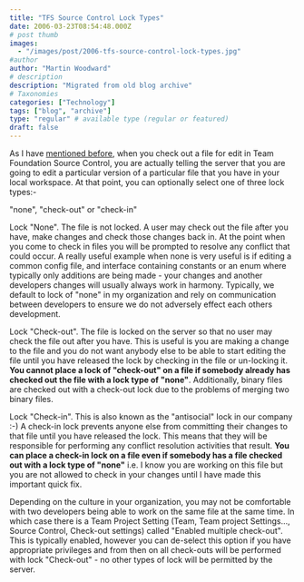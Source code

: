 ```yaml
---
title: "TFS Source Control Lock Types"
date: 2006-03-23T08:54:48.000Z
# post thumb
images:
  - "/images/post/2006-tfs-source-control-lock-types.jpg"
#author
author: "Martin Woodward"
# description
description: "Migrated from old blog archive"
# Taxonomies
categories: ["Technology"]
tags: ["blog", "archive"]
type: "regular" # available type (regular or featured)
draft: false
---
```


As I have [mentioned before](http://www.woodwardweb.com/vsts/000179.html), when you check out a file for edit in Team Foundation Source Control, you are actually telling the server that you are going to edit a particular version of a particular file that you have in your local workspace.  At that point, you can optionally select one of three lock types:-

"none", "check-out" or "check-in"

Lock "None".  The file is not locked.  A user may check out the file after you have, make changes and check those changes back in.  At the  point when you come to check in files you will be prompted to resolve any conflict that could occur.  A really useful example when none is very useful is if editing a common config file, and interface containing constants or an enum where typically only additions are being made - your changes and another developers changes will usually always work in harmony.  Typically, we default to lock of "none" in my organization and rely on communication between developers to ensure we do not adversely effect each others development.

Lock "Check-out".  The file is locked on the server so that no user may check the file out after you have.  This is useful is you are making a change to the file and you do not want anybody else to be able to start editing the file until you have released the lock by checking in the file or un-locking it.  **You cannot place a lock of "check-out" on a file if somebody already has checked out the file with a lock type of "none"**.  Additionally, binary files are checked out with a check-out lock due to the problems of merging two binary files.

Lock "Check-in".   This is also known as the "antisocial" lock in our company :-)  A check-in lock prevents anyone else from committing their changes to that file until you have released the lock.  This means that they will be responsible for performing any conflict resolution activities that result.  **You can place a check-in lock on a file even if somebody has a file checked out with a lock type of "none"** i.e. I know you are working on this file but you are not allowed to check in your changes until I have made this important quick fix.

Depending on the culture in your organization, you may not be comfortable with two developers being able to work on the same file at the same time.  In which case there is a Team Project Setting (Team, Team project Settings..., Source Control, Check-out settings) called "Enabled multiple check-out".  This is typically enabled, however you can de-select this option if you have appropriate privileges and from then on all check-outs will be performed with lock "Check-out" - no other types of lock will be permitted by the server.